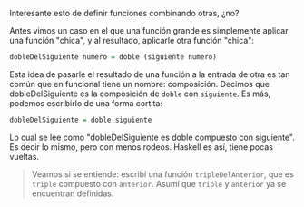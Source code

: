 Interesante esto de definir funciones combinando otras, ¿no?

Antes vimos un caso en el que una función grande es simplemente aplicar una función "chica", y al resultado, aplicarle otra función "chica":

```haskell
dobleDelSiguiente numero = doble (siguiente numero)
```

Esta idea de pasarle el resultado de una función a la entrada de otra es tan común que en funcional tiene un nombre: composición. Decimos que dobleDelSiguiente es la composición de `doble` con `siguiente`. Es más, podemos escribirlo de una forma cortita:

```haskell
dobleDelSiguiente = doble.siguiente
```

Lo cual se lee como "dobleDelSiguiente es doble compuesto con siguiente". Es decir lo mismo, pero con menos rodeos. Haskell es así, tiene pocas vueltas.

> Veamos si se entiende: escribí una función `tripleDelAnterior`, que es `triple` compuesto con `anterior`. Asumí que `triple` y `anterior` ya se encuentran definidas.
